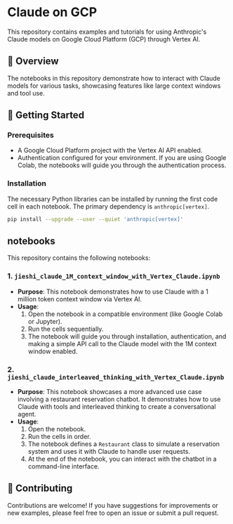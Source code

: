 # Claude on GCP

This repository contains examples and tutorials for using Anthropic's Claude models on Google Cloud Platform (GCP) through Vertex AI.

## 🌟 Overview

The notebooks in this repository demonstrate how to interact with Claude models for various tasks, showcasing features like large context windows and tool use.

## 🚀 Getting Started

### Prerequisites

- A Google Cloud Platform project with the Vertex AI API enabled.
- Authentication configured for your environment. If you are using Google Colab, the notebooks will guide you through the authentication process.

### Installation

The necessary Python libraries can be installed by running the first code cell in each notebook. The primary dependency is `anthropic[vertex]`.

```bash
pip install --upgrade --user --quiet 'anthropic[vertex]'
```

##  notebooks

This repository contains the following notebooks:

### 1. `jieshi_claude_1M_context_window_with_Vertex_Claude.ipynb`

- **Purpose**: This notebook demonstrates how to use Claude with a 1 million token context window via Vertex AI.
- **Usage**:
    1. Open the notebook in a compatible environment (like Google Colab or Jupyter).
    2. Run the cells sequentially.
    3. The notebook will guide you through installation, authentication, and making a simple API call to the Claude model with the 1M context window enabled.

### 2. `jieshi_claude_interleaved_thinking_with_Vertex_Claude.ipynb`

- **Purpose**: This notebook showcases a more advanced use case involving a restaurant reservation chatbot. It demonstrates how to use Claude with tools and interleaved thinking to create a conversational agent.
- **Usage**:
    1. Open the notebook.
    2. Run the cells in order.
    3. The notebook defines a `Restaurant` class to simulate a reservation system and uses it with Claude to handle user requests.
    4. At the end of the notebook, you can interact with the chatbot in a command-line interface.

## 🤝 Contributing

Contributions are welcome! If you have suggestions for improvements or new examples, please feel free to open an issue or submit a pull request.

